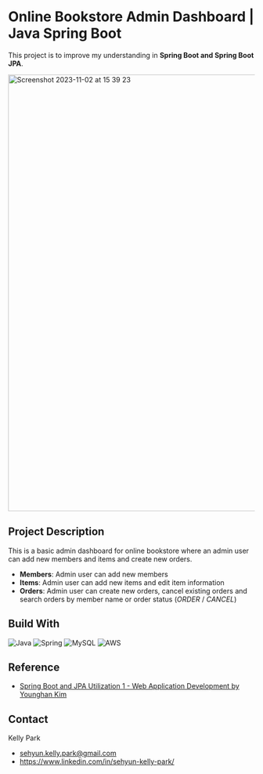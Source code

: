 # Online Bookstore Admin Dashboard | Java Spring Boot
This project is to improve my understanding in **Spring Boot and Spring Boot JPA**.

<img width="891" alt="Screenshot 2023-11-02 at 15 39 23" src="https://github.com/sehyun-kelly/Leetcode-Practice/assets/89621420/e4508af4-0903-41e5-bd3f-ad432ea0f23a">

## Project Description
This is a basic admin dashboard for online bookstore where an admin user can add new members and items and create new orders. 

- **Members**: Admin user can add new members
- **Items**: Admin user can add new items and edit item information
- **Orders**: Admin user can create new orders, cancel existing orders and search orders by member name or order status (*ORDER* / *CANCEL*)


## Build With
![Java](https://img.shields.io/badge/java-%23ED8B00.svg?style=for-the-badge&logo=openjdk&logoColor=white)
![Spring](https://img.shields.io/badge/spring-%236DB33F.svg?style=for-the-badge&logo=spring&logoColor=white)
![MySQL](https://img.shields.io/badge/mysql-%2300f.svg?style=for-the-badge&logo=mysql&logoColor=white)
![AWS](https://img.shields.io/badge/AWS-%23FF9900.svg?style=for-the-badge&logo=amazon-aws&logoColor=white)


## Reference
- [Spring Boot and JPA Utilization 1 - Web Application Development by Younghan Kim](https://www.inflearn.com/course/%EC%8A%A4%ED%94%84%EB%A7%81%EB%B6%80%ED%8A%B8-JPA-%ED%99%9C%EC%9A%A9-1#)


## Contact

Kelly Park 
- sehyun.kelly.park@gmail.com
- https://www.linkedin.com/in/sehyun-kelly-park/
